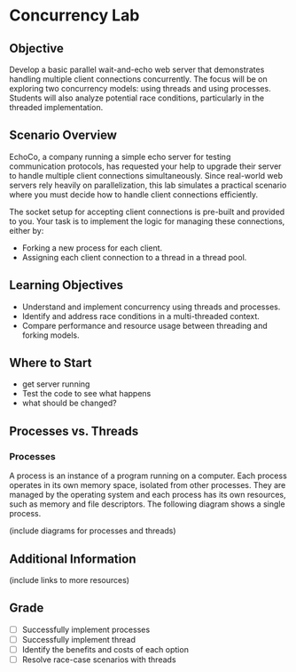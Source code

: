 # Concurrency Lab

## Objective
Develop a basic parallel wait-and-echo web server that demonstrates handling multiple client connections concurrently. The focus will be on exploring two concurrency models: using threads and using processes. Students will also analyze potential race conditions, particularly in the threaded implementation.

## Scenario Overview
EchoCo, a company running a simple echo server for testing communication protocols, has requested your help to upgrade their server to handle multiple client connections simultaneously. Since real-world web servers rely heavily on parallelization, this lab simulates a practical scenario where you must decide how to handle client connections efficiently.

The socket setup for accepting client connections is pre-built and provided to you. Your task is to implement the logic for managing these connections, either by:

- Forking a new process for each client.
- Assigning each client connection to a thread in a thread pool.

## Learning Objectives
- Understand and implement concurrency using threads and processes.
- Identify and address race conditions in a multi-threaded context.
- Compare performance and resource usage between threading and forking models.


## Where to Start
- get server running
- Test the code to see what happens
- what should be changed?

## Processes vs. Threads

### Processes
A process is an instance of a program running on a computer. Each process operates in its own memory space, isolated from other processes. They are managed by the operating system and each process has its own resources, such as memory and file descriptors. The following diagram shows a single process.



(include diagrams for processes and threads)

## Additional Information
(include links to more resources)


## Grade
- [ ] Successfully implement processes
- [ ] Successfully implement thread
- [ ] Identify the benefits and costs of each option
- [ ] Resolve race-case scenarios with threads
